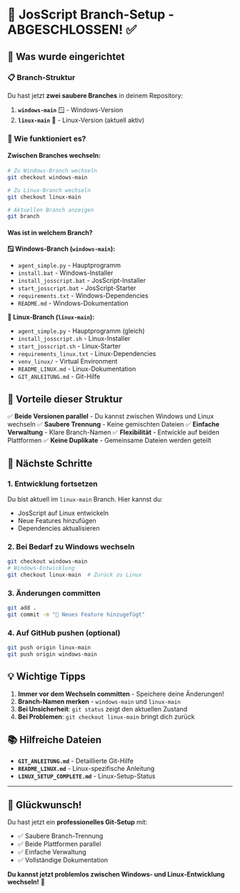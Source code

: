 # 🎉 JosScript Branch-Setup - ABGESCHLOSSEN! ✅

## 🚀 Was wurde eingerichtet

### 📋 Branch-Struktur
Du hast jetzt **zwei saubere Branches** in deinem Repository:

1. **`windows-main`** 🪟 - Windows-Version
2. **`linux-main`** 🐧 - Linux-Version (aktuell aktiv)

### 🔄 Wie funktioniert es?

#### Zwischen Branches wechseln:
```bash
# Zu Windows-Branch wechseln
git checkout windows-main

# Zu Linux-Branch wechseln  
git checkout linux-main

# Aktuellen Branch anzeigen
git branch
```

#### Was ist in welchem Branch?

**🪟 Windows-Branch (`windows-main`):**
- `agent_simple.py` - Hauptprogramm
- `install.bat` - Windows-Installer
- `install_josscript.bat` - JosScript-Installer
- `start_josscript.bat` - JosScript-Starter
- `requirements.txt` - Windows-Dependencies
- `README.md` - Windows-Dokumentation

**🐧 Linux-Branch (`linux-main`):**
- `agent_simple.py` - Hauptprogramm (gleich)
- `install_josscript.sh` - Linux-Installer
- `start_josscript.sh` - Linux-Starter
- `requirements_linux.txt` - Linux-Dependencies
- `venv_linux/` - Virtual Environment
- `README_LINUX.md` - Linux-Dokumentation
- `GIT_ANLEITUNG.md` - Git-Hilfe

## 🎯 Vorteile dieser Struktur

✅ **Beide Versionen parallel** - Du kannst zwischen Windows und Linux wechseln
✅ **Saubere Trennung** - Keine gemischten Dateien
✅ **Einfache Verwaltung** - Klare Branch-Namen
✅ **Flexibilität** - Entwickle auf beiden Plattformen
✅ **Keine Duplikate** - Gemeinsame Dateien werden geteilt

## 🚀 Nächste Schritte

### 1. **Entwicklung fortsetzen**
Du bist aktuell im `linux-main` Branch. Hier kannst du:
- JosScript auf Linux entwickeln
- Neue Features hinzufügen
- Dependencies aktualisieren

### 2. **Bei Bedarf zu Windows wechseln**
```bash
git checkout windows-main
# Windows-Entwicklung
git checkout linux-main  # Zurück zu Linux
```

### 3. **Änderungen committen**
```bash
git add .
git commit -m "🐧 Neues Feature hinzugefügt"
```

### 4. **Auf GitHub pushen** (optional)
```bash
git push origin linux-main
git push origin windows-main
```

## 💡 Wichtige Tipps

1. **Immer vor dem Wechseln committen** - Speichere deine Änderungen!
2. **Branch-Namen merken** - `windows-main` und `linux-main`
3. **Bei Unsicherheit**: `git status` zeigt den aktuellen Zustand
4. **Bei Problemen**: `git checkout linux-main` bringt dich zurück

## 📚 Hilfreiche Dateien

- **`GIT_ANLEITUNG.md`** - Detaillierte Git-Hilfe
- **`README_LINUX.md`** - Linux-spezifische Anleitung
- **`LINUX_SETUP_COMPLETE.md`** - Linux-Setup-Status

---

## 🎊 Glückwunsch!

Du hast jetzt ein **professionelles Git-Setup** mit:
- ✅ Saubere Branch-Trennung
- ✅ Beide Plattformen parallel
- ✅ Einfache Verwaltung
- ✅ Vollständige Dokumentation

**Du kannst jetzt problemlos zwischen Windows- und Linux-Entwicklung wechseln!** 🚀
